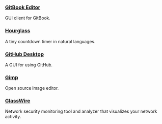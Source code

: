 ### [GitBook Editor](https://www.gitbook.com/editor)

GUI client for GitBook.

### [Hourglass](https://chris.dziemborowicz.com/apps/hourglass/)

A tiny  countdown timer in natural languages.

### [GitHub Desktop](https://windows.github.com/)

A GUI for using GitHub.

### [Gimp](http://www.gimp.org/)

Open source image editor.

### [GlassWire](https://www.glasswire.com/)

Network security monitoring tool and analyzer that visualizes your network activity.



